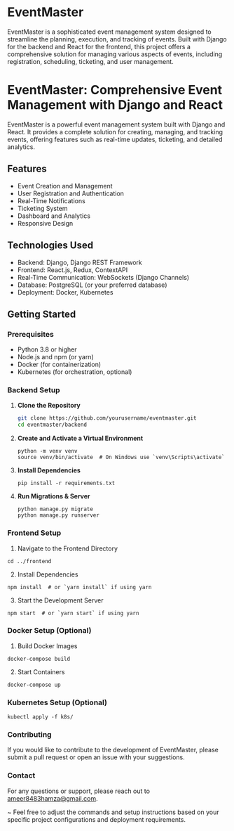 # EventMaster
EventMaster is a sophisticated event management system designed to streamline the planning, execution, and tracking of events. Built with Django for the backend and React for the frontend, this project offers a comprehensive solution for managing various aspects of events, including registration, scheduling, ticketing, and user management.


# EventMaster: Comprehensive Event Management with Django and React

EventMaster is a powerful event management system built with Django and React. It provides a complete solution for creating, managing, and tracking events, offering features such as real-time updates, ticketing, and detailed analytics.

## Features
- Event Creation and Management
- User Registration and Authentication
- Real-Time Notifications
- Ticketing System
- Dashboard and Analytics
- Responsive Design

## Technologies Used
- Backend: Django, Django REST Framework
- Frontend: React.js, Redux, ContextAPI
- Real-Time Communication: WebSockets (Django Channels)
- Database: PostgreSQL (or your preferred database)
- Deployment: Docker, Kubernetes

## Getting Started

### Prerequisites
- Python 3.8 or higher
- Node.js and npm (or yarn)
- Docker (for containerization)
- Kubernetes (for orchestration, optional)

### Backend Setup

1. **Clone the Repository**
   ```bash
   git clone https://github.com/yourusername/eventmaster.git
   cd eventmaster/backend
   ```
2. **Create and Activate a Virtual Environment**
   ```
   python -m venv venv
   source venv/bin/activate  # On Windows use `venv\Scripts\activate`
   ```
3. **Install Dependencies**
   ```
   pip install -r requirements.txt
   ```
4. **Run Migrations & Server**
   ```
   python manage.py migrate
   python manage.py runserver
   ```

### Frontend Setup
1. Navigate to the Frontend Directory
```
cd ../frontend
```
2. Install Dependencies
```
npm install  # or `yarn install` if using yarn
```
3. Start the Development Server
```
npm start  # or `yarn start` if using yarn
```

### Docker Setup (Optional)
1. Build Docker Images
```
docker-compose build
```
2. Start Containers
```
docker-compose up
```

### Kubernetes Setup (Optional)
```
kubectl apply -f k8s/
```

### Contributing
If you would like to contribute to the development of EventMaster, please submit a pull request or open an issue with your suggestions.

### Contact
For any questions or support, please reach out to ameer8483hamza@gmail.com.

~ Feel free to adjust the commands and setup instructions based on your specific project configurations and deployment requirements.

